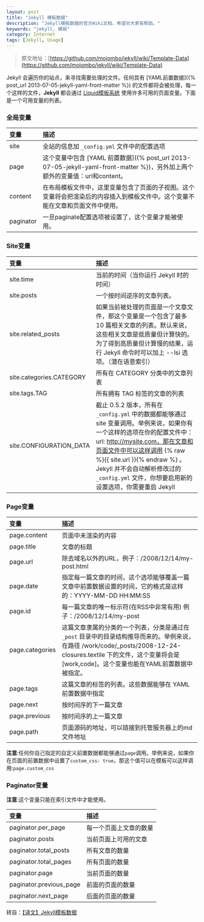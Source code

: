 ```yaml
---
layout: post
title: "Jekyll 模板数据"
description: "Jekyll模板数据的官方Wiki文档，希望对大家有帮助。"
keywords: "jekyll, 模板"
category: Internet
tags: [Jekyll, Usage]
---
```


> 原文地址：[https://github.com/mojombo/jekyll/wiki/Template-Data](https://github.com/mojombo/jekyll/wiki/Template-Data)

Jekyll 会遍历你的站点，来寻找需要处理的文件。任何具有 [YAML前置数据]({% post_url 2013-07-05-jekyll-yaml-front-matter %}) 的文件都将会被处理，每一个这样的文件，**Jekyll** 都会通过 [Liquid模板系统](http://wiki.github.com/shopify/liquid/liquid-for-designers) 使用许多可用的页面变量。下面是一个可用变量的列表。

### 全局变量

|变量|描述
|:---|:---
|site|全站的信息加 `_config.yml` 文件中的配置选项
|page|这个变量中包含 [YAML 前置数据]({% post_url 2013-07-05-jekyll-yaml-front-matter %})，另外加上两个额外的变量值：url和content。
|content|在布局模板文件中，这里变量包含了页面的子视图。这个变量将会把渲染后的内容插入到模板文件中。这个变量不能在文章和页面文件中使用。
|paginator|一旦paginate配置选项被设置了，这个变量才能被使用。

<!-- more -->
### Site变量

|变量|描述
|:---|:---
|site.time|当前的时间（当你运行 Jekyll 时的时间）
|site.posts|一个按时间逆序的文章列表。
|site.related_posts|如果当前被处理的页面是一个文章文件，那这个变量是一个包含了最多 10 篇相关文章的列表。默认来说，这些相关文章是低质量但计算快的。为了得到高质量但计算慢的结果，运行 Jekyll 命令时可以加上 --lsi 选项。（潜在语意索引）
|site.categories.CATEGORY|所有在 CATEGORY 分类中的文章列表
|site.tags.TAG|所有拥有 TAG 标签的文章的列表
|site.CONFIGURATION\_DATA|截止 0.5.2 版本，所有在 `_config.yml` 中的数据都能够通过 site 变量调用。举例来说，如果你有一个这样的选项在你的配置文件中：url: http://mysite.com，那在文章和页面文件中可以这样调用 {% raw %}{{ site.url }}{% endraw %} 。Jekyll 并不会自动解析修改过的 `_config.yml` 文件，你想要启用新的设置选项，你需要重启 Jekyll

### Page变量

|变量|描述
|:---|:---
|page.content|页面中未渲染的内容
|page.title|文章的标题
|page.url|除去域名以外的URL，例子：/2008/12/14/my-post.html
|page.date|指定每一篇文章的时间，这个选项能够覆盖一篇文章中前置数据设置的时间，它的格式是这样的：YYYY-MM-DD HH:MM:SS
|page.id|每一篇文章的唯一标示符(在RSS中非常有用) 例子：/2008/12/14/my-post
|page.categories|这篇文章隶属的分类的一个列表，分类是通过在 `_post` 目录中的目录结构推导而来的。举例来说，在路径 /work/code/_posts/2008-12-24-closures.textile 下的文件，这个变量将会是 [work,code]。这个变量也能在YAML前置数据中被指定。
|page.tags|这篇文章的标签的列表。这些数据能够在 YAML 前置数据中指定
|page.next|按时间序的下一篇文章
|page.previous|按时间序的上一篇文章
|page.path|页面源码的地址，可以链接到托管服务器上的md文件地址

**注意**:任何你自己指定的自定义前置数据都能够通过`page`调用。举例来说，如果你在页面的前置数据中设置了`custom_css: true`，那这个值可以在模板可以这样调用:`page.custom_css`

### Paginator变量

**注意**:这个变量只能在索引文件中才能使用。

|变量|描述
|:---|:---
|paginator.per_page|每一个页面上文章的数量
|paginator.posts|当前页面上可用的文章
|paginator.total_posts|所有文章的数量
|paginator.total_pages|所有页面的数量
|paginator.page|当前页面的数量
|paginator.previous_page|前面的页面的数量
|paginator.next_page|后面的页面的数量

转自：[【译文】Jekyll模板数据](http://zhouyichu.com/%E7%BF%BB%E8%AF%91/Jekyll-Wiki-Template-Data.html)
